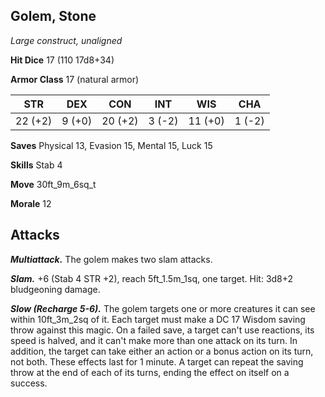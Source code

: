 ## Golem, Stone

*Large construct, unaligned*

**Hit Dice** 17 (110 17d8+34)

**Armor Class** 17 (natural armor)

| STR     | DEX     | CON     | INT     | WIS     | CHA     |
|---------|---------|---------|---------|---------|---------|
| 22 (+2) |  9 (+0) | 20 (+2) |  3 (-2) | 11 (+0) |  1 (-2) |

**Saves** Physical 13, Evasion 15, Mental 15, Luck 15

**Skills** Stab 4

**Move** 30ft\_9m\_6sq\_t

**Morale** 12

## Attacks

***Multiattack.*** The golem makes two slam attacks.

***Slam.*** +6 (Stab 4 STR +2), reach 5ft\_1.5m\_1sq, one target. Hit: 3d8+2 bludgeoning damage.

***Slow (Recharge 5-6).*** The golem targets one or more creatures it can see within 10ft\_3m\_2sq of it. Each target must make a DC 17 Wisdom saving throw against this magic. On a failed save, a target can't use reactions, its speed is halved, and it can't make more than one attack on its turn. In addition, the target can take either an action or a bonus action on its turn, not both. These effects last for 1 minute. A target can repeat the saving throw at the end of each of its turns, ending the effect on itself on a success.

